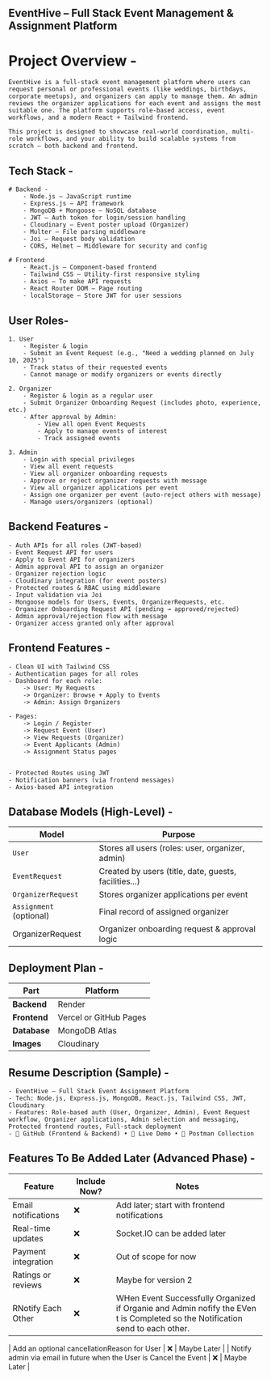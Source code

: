 ##  EventHive – Full Stack Event Management & Assignment Platform

# Project Overview -
    EventHive is a full-stack event management platform where users can request personal or professional events (like weddings, birthdays, corporate meetups), and organizers can apply to manage them. An admin reviews the organizer applications for each event and assigns the most suitable one. The platform supports role-based access, event workflows, and a modern React + Tailwind frontend.

    This project is designed to showcase real-world coordination, multi-role workflows, and your ability to build scalable systems from scratch — both backend and frontend.


## Tech Stack - 
    # Backend -
        - Node.js – JavaScript runtime
        - Express.js – API framework
        - MongoDB + Mongoose – NoSQL database
        - JWT – Auth token for login/session handling
        - Cloudinary – Event poster upload (Organizer)
        - Multer – File parsing middleware
        - Joi – Request body validation
        - CORS, Helmet – Middleware for security and config

    # Frontend
        - React.js – Component-based frontend
        - Tailwind CSS – Utility-first responsive styling
        - Axios – To make API requests
        - React Router DOM – Page routing
        - localStorage – Store JWT for user sessions

## User Roles-
    1. User
        - Register & login
        - Submit an Event Request (e.g., "Need a wedding planned on July 10, 2025")
        - Track status of their requested events
        - Cannot manage or modify organizers or events directly

    2. Organizer
        - Register & login as a regular user
        - Submit Organizer Onboarding Request (includes photo, experience, etc.)
        - After approval by Admin:
            - View all open Event Requests
            - Apply to manage events of interest
            - Track assigned events

    3. Admin
        - Login with special privileges
        - View all event requests
        - View all organizer onboarding requests
        - Approve or reject organizer requests with message
        - View all organizer applications per event
        - Assign one organizer per event (auto-reject others with message)
        - Manage users/organizers (optional)

    
## Backend Features -
    - Auth APIs for all roles (JWT-based)
    - Event Request API for users
    - Apply to Event API for organizers
    - Admin approval API to assign an organizer
    - Organizer rejection logic
    - Cloudinary integration (for event posters)
    - Protected routes & RBAC using middleware
    - Input validation via Joi
    - Mongoose models for Users, Events, OrganizerRequests, etc.
    - Organizer Onboarding Request API (pending → approved/rejected)
    - Admin approval/rejection flow with message
    - Organizer access granted only after approval


## Frontend Features -
    - Clean UI with Tailwind CSS 
    - Authentication pages for all roles
    - Dashboard for each role:
        -> User: My Requests
        -> Organizer: Browse + Apply to Events
        -> Admin: Assign Organizers

    - Pages:
        -> Login / Register
        -> Request Event (User) 
        -> View Requests (Organizer)
        -> Event Applicants (Admin)
        -> Assignment Status pages

    
    - Protected Routes using JWT
    - Notification banners (via frontend messages)
    - Axios-based API integration


## Database Models (High-Level) -
| Model                   | Purpose                                               |
| ----------------------- | ----------------------------------------------------- |
| `User`                  | Stores all users (roles: user, organizer, admin)      |
| `EventRequest`          | Created by users (title, date, guests, facilities...) |
| `OrganizerRequest`      | Stores organizer applications per event               |
| `Assignment` (optional) | Final record of assigned organizer                    |
| OrganizerRequest        | Organizer onboarding request & approval logic         |


## Deployment Plan -
| Part         | Platform               |
| ------------ | ---------------------- |
| **Backend**  | Render                 |
| **Frontend** | Vercel or GitHub Pages |
| **Database** | MongoDB Atlas          |
| **Images**   | Cloudinary             |


## Resume Description (Sample) -
    - EventHive – Full Stack Event Assignment Platform
    - Tech: Node.js, Express.js, MongoDB, React.js, Tailwind CSS, JWT, Cloudinary
    - Features: Role-based auth (User, Organizer, Admin), Event Request workflow, Organizer applications, Admin selection and messaging, Protected frontend routes, Full-stack deployment
    - 🔗 GitHub (Frontend & Backend) • 🚀 Live Demo • 📄 Postman Collection


## Features To Be Added Later (Advanced Phase) -
| Feature             | Include Now? | Notes                                        |
| ------------------- | ------------ | -------------------------------------------- |
| Email notifications | ❌            | Add later; start with frontend notifications |
| Real-time updates   | ❌            | Socket.IO can be added later                 |
| Payment integration | ❌            | Out of scope for now                         |
| Ratings or reviews  | ❌            | Maybe for version 2                          |
| RNotify Each Other  | ❌            | WHen Event Successfully Organized if Organie and Admin nofify the EVen t is Completed so the Notification send to each other.  


| Add an optional cancellationReason for User |    ❌    | Maybe Later                |
| Notify admin via email in future when the User is Cancel the Event |    ❌    | Maybe Later         |